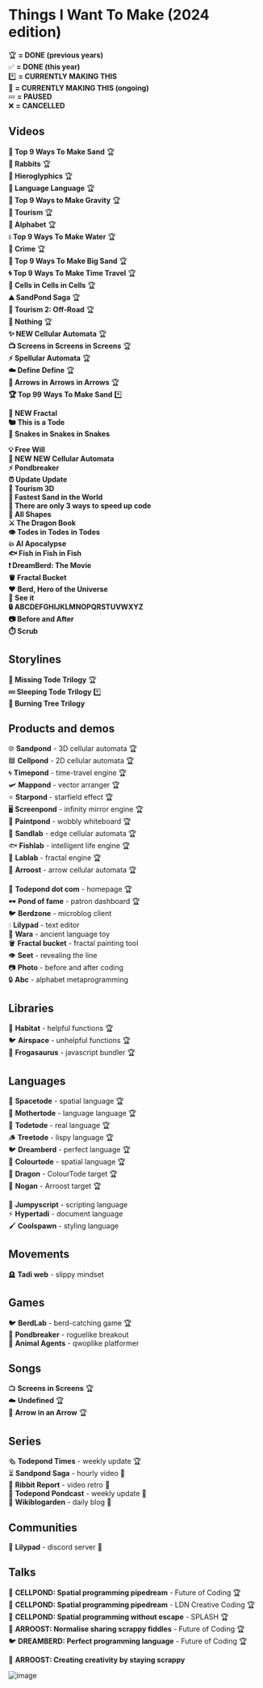# Things I Want To Make (2024 edition)

🏆 **= DONE (previous years)**<br>
✅ **= DONE (this year)**<br>
*️⃣ **= CURRENTLY MAKING THIS**<br>
🔄 **= CURRENTLY MAKING THIS (ongoing)**<br>
💤 **= PAUSED**<br>
❌ **= CANCELLED**<br>

## Videos
**🏅 Top 9 Ways To Make Sand** 🏆<br>
**🐰 Rabbits** 🏆<br>
**🏺 Hieroglyphics** 🏆<br>
**👄 Language Language** 🏆<br>
**🍎 Top 9 Ways to Make Gravity** 🏆<br>
**🧳 Tourism** 🏆<br>
**🐸 Alphabet** 🏆<br>
**💧 Top 9 Ways To Make Water** 🏆<br>
**🚨 Crime** 🏆<br>
**🦕 Top 9 Ways To Make Big Sand** 🏆<br>
**🌀 Top 9 Ways To Make Time Travel** 🏆<br>
**🦠 Cells in Cells in Cells** 🏆<br>
**⛰️ SandPond Saga** 🏆<br>
**🚩 Tourism 2: Off-Road** 🏆<br>
**🤖 Nothing** 🏆<br>
**✨ NEW Cellular Automata** 🏆<br>
**📺 Screens in Screens in Screens** 🏆<br>
**⚡ Spellular Automata** 🏆<br>
**☁️ Define Define** 🏆<br>
**🎵 Arrows in Arrows in Arrows** 🏆<br>
**🏆 Top 99 Ways To Make Sand** *️⃣<br>

**🌈 NEW Fractal**<br>
**🐿️ This is a Tode**<br>
**🐍 Snakes in Snakes in Snakes**<br>

**💡 Free Will**<br>
**🌈 NEW NEW Cellular Automata**<br>
**⚡ Pondbreaker**<br>
**⏰ Update Update**<br>
**🚀 Tourism 3D**<br>
**🐌 Fastest Sand in the World**<br>
**🐢 There are only 3 ways to speed up code**<br>
**🔵 All Shapes**<br>
**⚔️ The Dragon Book**<br>
**👁️ Todes in Todes in Todes**<br>
**💥 AI Apocalypse**<br>
**🐟 Fish in Fish in Fish**<br>
**❗ DreamBerd: The Movie**<br>
**🪣 Fractal Bucket**<br>
**♥️ Berd, Hero of the Universe**<br>
**👀 See it**<br>
**🔒 ABCDEFGHIJKLMNOPQRSTUVWXYZ**<br>
**📷 Before and After**<br>
**⏱️ Scrub**<br>

## Storylines
**🐸 Missing Tode Trilogy** 🏆<br>
**💤 Sleeping Tode Trilogy** *️⃣<br>
**🌳 Burning Tree Trilogy**<br>

## Products and demos
🌐 **Sandpond** - 3D cellular automata 🏆<br>
🟦 **Cellpond** - 2D cellular automata 🏆<br>
🌀 **Timepond** - time-travel engine 🏆<br>
🛩️ **Mappond** - vector arranger 🏆<br>
⭐ **Starpond** - starfield effect 🏆<br>
🖥️ **Screenpond** - infinity mirror engine 🏆<br>
🎨 **Paintpond** - wobbly whiteboard 🏆<br>
🔲 **Sandlab** - edge cellular automata 🏆<br>
🐟 **Fishlab** - intelligent life engine 🏆<br>
🔎 **Lablab** - fractal engine 🏆<br>
🎵 **Arroost** - arrow cellular automata 🏆<br>

🐸 **Todepond dot com** - homepage 🏆<br>
🕶️ **Pond of fame** - patron dashboard 🏆<br>
🐦 **Berdzone** - microblog client<br>
💧 **Lilypad** - text editor<br>
💬 **Wara** - ancient language toy<br>
🪣 **Fractal bucket** - fractal painting tool<br>
👁️ **Seet** - revealing the line<br>
📷 **Photo** - before and after coding<br>
🔒 **Abc** - alphabet metaprogramming<br>

## Libraries
🌱 **Habitat** - helpful functions 🏆<br>
🐦 **Airspace** - unhelpful functions 🏆<br>
🦖 **Frogasaurus** - javascript bundler 🏆<br>

## Languages
💫 **Spacetode** - spatial language 🏆<br>
👑 **Mothertode** - language language 🏆<br>
🐸 **Todetode** - real language 🏆<br>
🪵 **Treetode** - lispy language 🏆<br>
🐦 **Dreamberd** - perfect language 🏆<br>
🌈 **Colourtode** - spatial language 🏆<br>
🐉 **Dragon** - ColourTode target 🏆<br>
🔌 **Nogan** - Arroost target 🏆<br>

🐸 **Jumpyscript** - scripting language<br>
⚡ **Hypertadi** - document language<br>
🖌️ **Coolspawn** - styling language<br>

## Movements
🪦 **Tadi web** - slippy mindset<br>

## Games
🐦 **BerdLab** - berd-catching game 🏆<br>
🤖 **Pondbreaker** - roguelike breakout<br>
🚨 **Animal Agents** - qwoplike platformer<br>

## Songs
📺 **Screens in Screens** 🏆<br>
☁️ **Undefined** 🏆<br>
🎵 **Arrow in an Arrow** 🏆<br>

## Series
🗞️ **Todepond Times** - weekly update 🏆<br>
⏳ **Sandpond Saga** - hourly video 🔄<br>
📜 **Ribbit Report** - video retro 🔄<br>
📢 **Todepond Pondcast** - weekly update 🔄<br>
💬 **Wikiblogarden** - daily blog 🔄<br>

## Communities
🌱 **Lilypad** - discord server 🔄<br>

## Talks
🚀 **CELLPOND: Spatial programming pipedream** - Future of Coding 🏆<br>
🚀 **CELLPOND: Spatial programming pipedream** - LDN Creative Coding 🏆<br>
🚀 **CELLPOND: Spatial programming without escape** - SPLASH 🏆<br>
🎵 **ARROOST: Normalise sharing scrappy fiddles** - Future of Coding 🏆<br>
🐦 **DREAMBERD: Perfect programming language** - Future of Coding 🏆<br>

🎵 **ARROOST: Creating creativity by staying scrappy**<br>

![image](https://github.com/TodePond/ThingsIWantToMake/assets/15892272/27f32d72-5dd1-4b56-bc14-7569330e4606)

